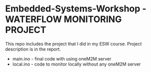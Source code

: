 # Embedded-Systems-Workshop - WATERFLOW MONITORING PROJECT
This repo includes the project that I did in my ESW course. Project description is in the report.
* main.ino - final code with using oneM2M server
* local.ino - code to monitor locally without any oneM2M server
